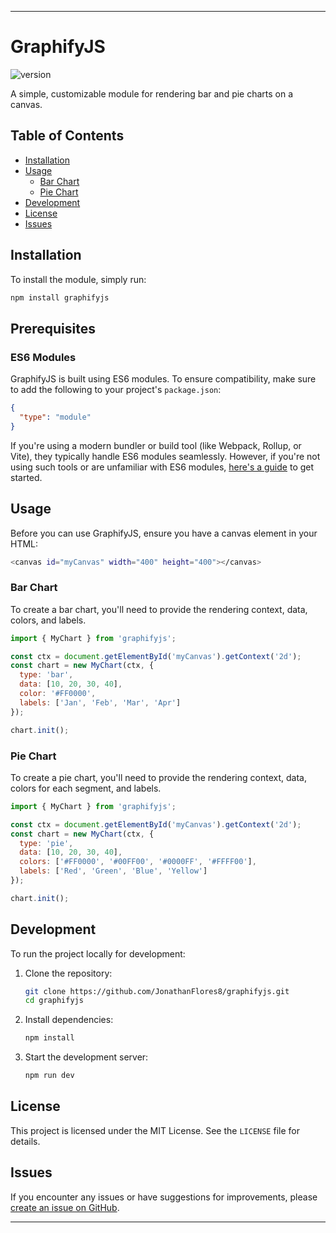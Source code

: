 
---

# GraphifyJS

![version](https://img.shields.io/badge/version-1.0.0-blue)

A simple, customizable module for rendering bar and pie charts on a canvas.

## Table of Contents

- [Installation](#installation)
- [Usage](#usage)
  - [Bar Chart](#bar-chart)
  - [Pie Chart](#pie-chart)
- [Development](#development)
- [License](#license)
- [Issues](#issues)

## Installation

To install the module, simply run:

```bash
npm install graphifyjs
```

## Prerequisites

### ES6 Modules

GraphifyJS is built using ES6 modules. To ensure compatibility, make sure to add the following to your project's `package.json`:

```json
{
  "type": "module"
}
```

If you're using a modern bundler or build tool (like Webpack, Rollup, or Vite), they typically handle ES6 modules seamlessly. However, if you're not using such tools or are unfamiliar with ES6 modules, [here's a guide](https://hacks.mozilla.org/2018/03/es-modules-a-cartoon-deep-dive/) to get started.

## Usage

Before you can use GraphifyJS, ensure you have a canvas element in your HTML:

```bash
<canvas id="myCanvas" width="400" height="400"></canvas>
```


### Bar Chart

To create a bar chart, you'll need to provide the rendering context, data, colors, and labels.

```javascript
import { MyChart } from 'graphifyjs';

const ctx = document.getElementById('myCanvas').getContext('2d');
const chart = new MyChart(ctx, {
  type: 'bar',
  data: [10, 20, 30, 40],
  color: '#FF0000',
  labels: ['Jan', 'Feb', 'Mar', 'Apr']
});

chart.init();
```

### Pie Chart

To create a pie chart, you'll need to provide the rendering context, data, colors for each segment, and labels.

```javascript
import { MyChart } from 'graphifyjs';

const ctx = document.getElementById('myCanvas').getContext('2d');
const chart = new MyChart(ctx, {
  type: 'pie',
  data: [10, 20, 30, 40],
  colors: ['#FF0000', '#00FF00', '#0000FF', '#FFFF00'],
  labels: ['Red', 'Green', 'Blue', 'Yellow']
});

chart.init();
```

## Development

To run the project locally for development:

1. Clone the repository:

   ```bash
   git clone https://github.com/JonathanFlores8/graphifyjs.git
   cd graphifyjs
   ```

2. Install dependencies:

   ```bash
   npm install
   ```

3. Start the development server:

   ```bash
   npm run dev
   ```

## License

This project is licensed under the MIT License. See the `LICENSE` file for details.

## Issues

If you encounter any issues or have suggestions for improvements, please [create an issue on GitHub](https://github.com/JonathanFlores8/graphifyjs/issues).

---